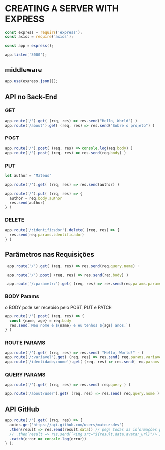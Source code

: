 # CREATING A SERVER WITH EXPRESS

```js
const express = require('express');
const axios = require('axios');

const app = express();

app.listen('3000');
```
## middleware

```js
app.use(express.json());
```

## API no Back-End
### GET

```js
app.route('/').get( (req, res) => res.send("Hello, World") )
app.route('/about').get( (req, res) => res.send("Sobre o projeto") )
```
### POST

```js
app.route('/').post( (req, res) => console.log(req.body) )
app.route('/').post( (req, res) => res.send(req.body) )
```

### PUT

```js
let author = "Mateus"

app.route('/').get( (req, res) => res.send(author) )

app.route('/').put( (req, res) => {
  author = req.body.author
  res.send(author)
} )
```

### DELETE

```js
app.route('/:identificador').delete( (req, res) => {
  res.send(req.params.identificador)
} ) 
```


## Parâmetros nas Requisições

```js
 app.route('/').get( (req, res) => res.send(req.query.name) )

 app.route('/').post( (req, res) => res.send(req.body) )

 app.route('/:parametro').get( (req, res) => res.send(req.params.parametro) )
```

### BODY Params

o BODY pode ser recebido pelo POST, PUT e PATCH

```js
app.route('/').post( (req, res) => {
  const {name, age} = req.body
  res.send(`Meu nome é ${name} e eu tenhos ${age} anos.`)
} )
```

### ROUTE PARAMS
```js
app.route('/').get( (req, res) => res.send( "Hello, World!" ) )
app.route('/:variavel').get( (req, res) => res.send( req.params.variavel ) )
app.route('/identidade/:nome').get( (req, res) => res.send( req.params.nome ) )
```

### QUERY PARAMS

```js
app.route('/').get( (req, res) => res.send( req.query ) )

app.route('/about/user').get( (req, res) => res.send( req.query.nome ) )
```

## API GitHub

```js
app.route('/').get( (req, res) => {
  axios.get('https://api.github.com/users/mateussdev')
  .then(result => res.send(result.data)) // pega todas as informações públicas de um perfil no github
  // .then(result => res.send(`<img src="${result.data.avatar_url}"/>`))
  .catch(error => console.log(error))
} );
```